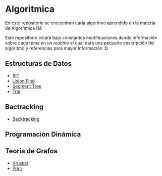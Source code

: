 # Algoritmica

En este repositorio se encuentran cada algoritmo aprendido en la materia de Algorítmica I&II

Este repositorio estará bajo constantes modificaciones dando información sobre cada tema en un *readme* el cual dará una pequeña descripción del algoritmo y referencias para mayor información :D


## Estructuras de Datos
-  [BIT](https://github.com/Amy312/Algoritmica/tree/main/Estructuras%20de%20Datos/Union_Find)
-  [Union Find](https://github.com/Amy312/Algoritmica/tree/main/Estructuras%20de%20Datos/Union_Find)
-  [Segment Tree](https://github.com/Amy312/Algoritmica/tree/main/Estructuras%20de%20Datos/SegmentTree)
-  [Trie](https://github.com/Amy312/Algoritmica/tree/main/Estructuras%20de%20Datos/Trie)


## Bactracking
-  [Backtracking](https://github.com/Amy312/Algoritmica/tree/main/BackTracking)

## Programación Dinámica

## Teoria de Grafos
-  [Kruskal](https://github.com/Amy312/Algoritmica/tree/main/Teoria/20de%20Grafos/Kruskal)
-  [Prim](https://github.com/Amy312/Algoritmica/tree/main/Teoria%20de%20Grafos/Prim)
